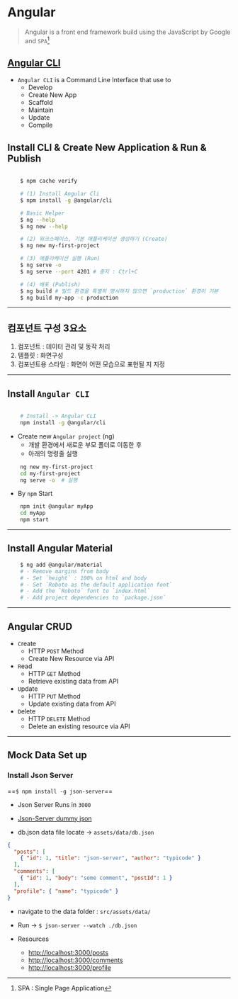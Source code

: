 # Angular

> Angular is a front end framework build using the JavaScript by Google and `SPA`[^1]

[^1]: SPA : Single Page Application

## [Angular CLI](https://angular.io/cli)

- `Angular CLI` is a Command Line Interface that use to
  - Develop
  - Create New App
  - Scaffold
  - Maintain
  - Update
  - Compile

## Install CLI & Create New Application & Run & Publish

```bash

    $ npm cache verify

    # (1) Install Angular Cli
    $ npm install -g @angular/cli

    # Basic Helper 
    $ ng --help
    $ ng new --help

    # (2) 워크스페이스, 기본 애플리케이션 생성하기 (Create)
    $ ng new my-first-project

    # (3) 애플리케이션 실행 (Run)
    $ ng serve -o
    $ ng serve --port 4201 # 중지 : Ctrl+C

    # (4) 배포 (Publish)
    $ ng build # 빌드 환경을 특별히 명시하지 않으면 `production` 환경이 기본
    $ ng build my-app -c production
```

---

## 컴포넌트 구성 3요소

1. 컴포넌트          : 데이터 관리 및 동작 처리
2. 템플릿           : 화면구성
3. 컴포넌트용 스타일  : 화면이 어떤 모습으로 표현될 지 지정

---

## Install `Angular CLI`

```bash

    # Install -> Angular CLI
    npm install -g @angular/cli
```

- Create new `Angular project` (ng)
  - 개발 환경에서 새로운  부모 폴더로 이동한 후
  - 아래의 명령줄 실행

```bash
    ng new my-first-project
    cd my-first-project
    ng serve -o  # 실행
```

- By `npm` Start

```bash
    npm init @angular myApp
    cd myApp
    npm start
```

---

## Install Angular Material

```bash
    $ ng add @angular/material
    # - Remove margins from body
    # - Set `height` : 100% on html and body
    # - Set `Roboto as the default application font`
    # - Add the `Roboto` font to `index.html`
    # - Add project dependencies to `package.json`
```

---

## Angular CRUD

- `C`reate
  - HTTP `POST` Method
  - Create New Resource via API
- `R`ead
  - HTTP `GET` Method
  - Retrieve existing data from API
- `U`pdate
  - HTTP `PUT` Method
  - Update existing data from API
- `D`elete
  - HTTP `DELETE` Method
  - Delete an existing resource via API

---

## Mock Data Set up

### Install Json Server

==`$ npm install -g json-server`==

- Json Server Runs in `3000`

- [Json-Server dummy json](https://github.com/typicode/json-server)

- db.json data file locate $\rightarrow$ `assets/data/db.json`

```json
{
  "posts": [
    { "id": 1, "title": "json-server", "author": "typicode" }
  ],
  "comments": [
    { "id": 1, "body": "some comment", "postId": 1 }
  ],
  "profile": { "name": "typicode" }
}
```

- navigate to the data folder : `src/assets/data/`
- Run $\rightarrow$ `$ json-server --watch ./db.json`

- Resources
  - <http://localhost:3000/posts>
  - <http://localhost:3000/comments>
  - <http://localhost:3000/profile>
